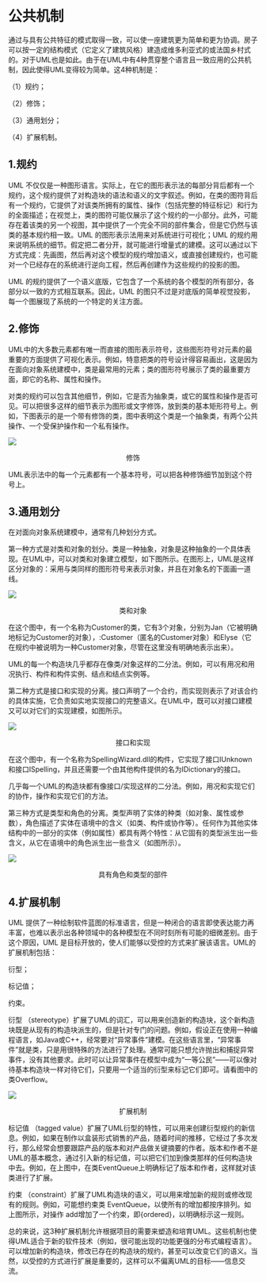 # 公共机制

通过与具有公共特征的模式取得一致，可以使一座建筑更为简单和更为协调。房子可以按一定的结构模式（它定义了建筑风格）建造成维多利亚式的或法国乡村式的。对于UML也是如此。由于在UML中有4种贯穿整个语言且一致应用的公共机制，因此使得UML变得较为简单。这4种机制是：

（1）规约；

（2）修饰；

（3）通用划分；

（4）扩展机制。

## 1.规约

UML 不仅仅是一种图形语言。实际上，在它的图形表示法的每部分背后都有一个规约，这个规约提供了对构造块的语法和语义的文字叙述。例如，在类的图符背后有一个规约，它提供了对该类所拥有的属性、操作（包括完整的特征标记）和行为的全面描述；在视觉上，类的图符可能仅展示了这个规约的一小部分。此外，可能存在着该类的另一个视图，其中提供了一个完全不同的部件集合，但是它仍然与该类的基本规约相一致。UML 的图形表示法用来对系统进行可视化；UML 的规约用来说明系统的细节。假定把二者分开，就可能进行增量式的建模。这可以通过以下方式完成：先画图，然后再对这个模型的规约增加语义，或直接创建规约，也可能对一个已经存在的系统进行逆向工程，然后再创建作为这些规约的投影的图。

UML 的规约提供了一个语义底版，它包含了一个系统的各个模型的所有部分，各部分以一致的方式相互联系。因此，UML 的图只不过是对底版的简单视觉投影，每一个图展现了系统的一个特定的关注方面。

## 2.修饰

UML中的大多数元素都有唯一而直接的图形表示符号，这些图形符号对元素的最重要的方面提供了可视化表示。例如，特意把类的符号设计得容易画出，这是因为在面向对象系统建模中，类是最常用的元素；类的图形符号展示了类的最重要方面，即它的名称、属性和操作。



对类的规约可以包含其他细节，例如，它是否为抽象类，或它的属性和操作是否可见。可以把很多这样的细节表示为图形或文字修饰，放到类的基本矩形符号上。例如，下图表示的是一个带有修饰的类，图中表明这个类是一个抽象类，有两个公共操作、一个受保护操作和一个私有操作。

![](https://raw.githubusercontent.com/ZanderZhao/images/master/img2019/20191217115240.png)

<center>修饰</center>

UML表示法中的每一个元素都有一个基本符号，可以把各种修饰细节加到这个符号上。

## 3.通用划分

在对面向对象系统建模中，通常有几种划分方式。

第一种方式是对类和对象的划分。类是一种抽象，对象是这种抽象的一个具体表现。在UML中，可以对类和对象建立模型，如下图所示。在图形上，UML是这样区分对象的：采用与类同样的图形符号来表示对象，并且在对象名的下面画一道线。

![](https://raw.githubusercontent.com/ZanderZhao/images/master/img2019/20191217120059.png)

<center>类和对象</center>

 在这个图中，有一个名称为Customer的类，它有3个对象，分别为Jan（它被明确地标记为Customer的对象），:Customer（匿名的Customer对象）和Elyse（它在规约中被说明为一种Customer对象，尽管在这里没有明确地表示出来）。

UML的每一个构造块几乎都存在像类/对象这样的二分法。例如，可以有用况和用况执行、构件和构件实例、结点和结点实例等。

第二种方式是接口和实现的分离。接口声明了一个合约，而实现则表示了对该合约的具体实施，它负责如实地实现接口的完整语义。在UML中，既可以对接口建模又可以对它们的实现建模，如图所示。

![](https://raw.githubusercontent.com/ZanderZhao/images/master/img2019/20191217120651.png)





<center>接口和实现</center>

在这个图中，有一个名称为SpellingWizard.dll的构件，它实现了接口IUnknown和接口ISpelling，并且还需要一个由其他构件提供的名为IDictionary的接口。

几乎每一个UML的构造块都有像接口/实现这样的二分法。例如，用况和实现它们的协作，操作和实现它们的方法。

第三种方式是类型和角色的分离。类型声明了实体的种类（如对象、属性或参数），角色描述了实体在语境中的含义（如类、构件或协作等）。任何作为其他实体结构中的一部分的实体（例如属性）都具有两个特性：从它固有的类型派生出一些含义，从它在语境中的角色派生出一些含义（如图所示）。

![](https://raw.githubusercontent.com/ZanderZhao/images/master/img2019/20191217121010.png)





<center>具有角色和类型的部件</center>



## 4.扩展机制

UML 提供了一种绘制软件蓝图的标准语言，但是一种闭合的语言即使表达能力再丰富，也难以表示出各种领域中的各种模型在不同时刻所有可能的细微差别。由于这个原因，UML 是目标开放的，使人们能够以受控的方式来扩展该语言。UML的扩展机制包括：

衍型；

标记值；

约束。

衍型 （stereotype）扩展了UML的词汇，可以用来创造新的构造块，这个新构造块既是从现有的构造块派生的，但是针对专门的问题。例如，假设正在使用一种编程语言，如Java或C++，经常要对“异常事件”建模。在这些语言里，“异常事件”就是类，只是用很特殊的方法进行了处理。通常可能只想允许抛出和捕捉异常事件，没有其他要求。此时可以让异常事件在模型中成为“一等公民”——可以像对待基本构造块一样对待它们，只要用一个适当的衍型来标记它们即可。请看图中的类Overflow。



![](https://raw.githubusercontent.com/ZanderZhao/images/master/img2019/20191217121646.png)



<center>扩展机制</center>

 

标记值 （tagged value）扩展了UML衍型的特性，可以用来创建衍型规约的新信息。例如，如果在制作以盒装形式销售的产品，随着时间的推移，它经过了多次发行，那么经常会想要跟踪产品的版本和对产品做关键摘要的作者。版本和作者不是UML的基本概念，通过引入新的标记值，可以把它们加到像类那样的任何构造块中去。例如，在上图中，在类EventQueue上明确标记了版本和作者，这样就对该类进行了扩展。

约束 （constraint）扩展了UML构造块的语义，可以用来增加新的规则或修改现有的规则。例如，可能想约束类 EventQueue，以使所有的增加都按序排列。如上图所示，对操作 add增加了一个约束，即{ordered}，以明确标示这一规则。

总的来说，这3种扩展机制允许根据项目的需要来塑造和培育UML。这些机制也使得UML适合于新的软件技术（例如，很可能出现的功能更强的分布式编程语言）。可以增加新的构造块，修改已存在的构造块的规约，甚至可以改变它们的语义。当然，以受控的方式进行扩展是重要的，这样可以不偏离UML的目标——信息交流。

